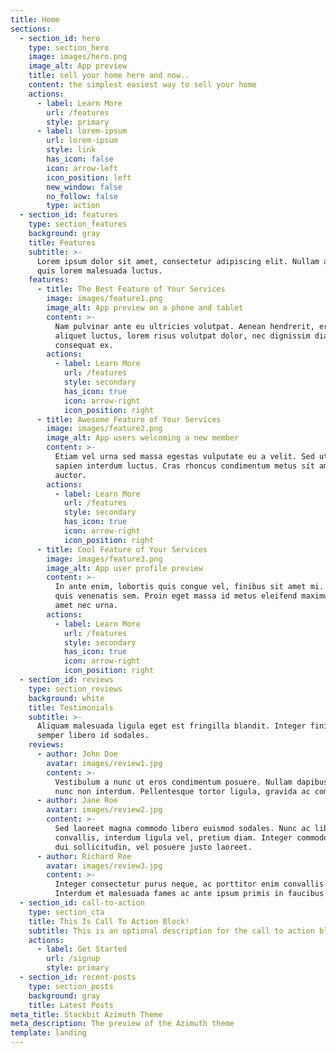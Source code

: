 ```yaml
---
title: Home
sections:
  - section_id: hero
    type: section_hero
    image: images/hero.png
    image_alt: App preview
    title: sell your home here and now..
    content: the simplest easiest way to sell your home
    actions:
      - label: Learn More
        url: /features
        style: primary
      - label: lorem-ipsum
        url: lorem-ipsum
        style: link
        has_icon: false
        icon: arrow-left
        icon_position: left
        new_window: false
        no_follow: false
        type: action
  - section_id: features
    type: section_features
    background: gray
    title: Features
    subtitle: >-
      Lorem ipsum dolor sit amet, consectetur adipiscing elit. Nullam a metus
      quis lorem malesuada luctus.
    features:
      - title: The Best Feature of Your Services
        image: images/feature1.png
        image_alt: App preview on a phone and tablet
        content: >-
          Nam pulvinar ante eu ultricies volutpat. Aenean hendrerit, eros sed
          aliquet luctus, lorem risus volutpat dolor, nec dignissim diam neque
          consequat ex.
        actions:
          - label: Learn More
            url: /features
            style: secondary
            has_icon: true
            icon: arrow-right
            icon_position: right
      - title: Awesome Feature of Your Services
        image: images/feature2.png
        image_alt: App users welcoming a new member
        content: >-
          Etiam vel urna sed massa egestas vulputate eu a velit. Sed ut nisl nec
          sapien interdum luctus. Cras rhoncus condimentum metus sit amet
          auctor.
        actions:
          - label: Learn More
            url: /features
            style: secondary
            has_icon: true
            icon: arrow-right
            icon_position: right
      - title: Cool Feature of Your Services
        image: images/feature3.png
        image_alt: App user profile preview
        content: >-
          In ante enim, lobortis quis congue vel, finibus sit amet mi. Aenean
          quis venenatis sem. Proin eget massa id metus eleifend maximus sit
          amet nec urna.
        actions:
          - label: Learn More
            url: /features
            style: secondary
            has_icon: true
            icon: arrow-right
            icon_position: right
  - section_id: reviews
    type: section_reviews
    background: white
    title: Testimonials
    subtitle: >-
      Aliquam malesuada ligula eget est fringilla blandit. Integer finibus
      semper libero id sodales. 
    reviews:
      - author: John Doe
        avatar: images/review1.jpg
        content: >-
          Vestibulum a nunc ut eros condimentum posuere. Nullam dapibus quis
          nunc non interdum. Pellentesque tortor ligula, gravida ac commodo eu.
      - author: Jane Roe
        avatar: images/review2.jpg
        content: >-
          Sed laoreet magna commodo libero euismod sodales. Nunc ac libero
          convallis, interdum ligula vel, pretium diam. Integer commodo sem at
          dui sollicitudin, vel posuere justo laoreet.
      - author: Richard Roe
        avatar: images/review3.jpg
        content: >-
          Integer consectetur purus neque, ac porttitor enim convallis vitae.
          Interdum et malesuada fames ac ante ipsum primis in faucibus.
  - section_id: call-to-action
    type: section_cta
    title: This Is Call To Action Block!
    subtitle: This is an optional description for the call to action block.
    actions:
      - label: Get Started
        url: /signup
        style: primary
  - section_id: recent-posts
    type: section_posts
    background: gray
    title: Latest Posts
meta_title: Stackbit Azimuth Theme
meta_description: The preview of the Azimuth theme
template: landing
---
```

